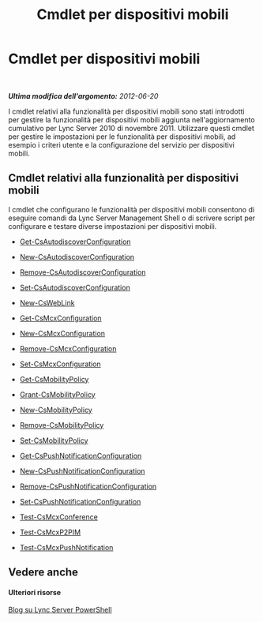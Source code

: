 ﻿---
title: Cmdlet per dispositivi mobili
TOCTitle: Cmdlet per dispositivi mobili
ms:assetid: 42a30a34-d66b-4c91-b596-a6fc7666e600
ms:mtpsurl: https://technet.microsoft.com/it-it/library/Hh690019(v=OCS.15)
ms:contentKeyID: 49300343
ms.date: 08/24/2015
mtps_version: v=OCS.15
ms.translationtype: HT
---

# Cmdlet per dispositivi mobili

 

_**Ultima modifica dell'argomento:** 2012-06-20_

I cmdlet relativi alla funzionalità per dispositivi mobili sono stati introdotti per gestire la funzionalità per dispositivi mobili aggiunta nell'aggiornamento cumulativo per Lync Server 2010 di novembre 2011. Utilizzare questi cmdlet per gestire le impostazioni per le funzionalità per dispositivi mobili, ad esempio i criteri utente e la configurazione del servizio per dispositivi mobili.

## Cmdlet relativi alla funzionalità per dispositivi mobili

I cmdlet che configurano le funzionalità per dispositivi mobili consentono di eseguire comandi da Lync Server Management Shell o di scrivere script per configurare e testare diverse impostazioni per dispositivi mobili.

  -   
    [Get-CsAutodiscoverConfiguration](get-csautodiscoverconfiguration.md)

  -   
    [New-CsAutodiscoverConfiguration](new-csautodiscoverconfiguration.md)

  -   
    [Remove-CsAutodiscoverConfiguration](remove-csautodiscoverconfiguration.md)

  -   
    [Set-CsAutodiscoverConfiguration](set-csautodiscoverconfiguration.md)

  -   
    [New-CsWebLink](new-csweblink.md)

  -   
    [Get-CsMcxConfiguration](get-csmcxconfiguration.md)

  -   
    [New-CsMcxConfiguration](new-csmcxconfiguration.md)

  -   
    [Remove-CsMcxConfiguration](remove-csmcxconfiguration.md)

  -   
    [Set-CsMcxConfiguration](set-csmcxconfiguration.md)

  -   
    [Get-CsMobilityPolicy](get-csmobilitypolicy.md)

  -   
    [Grant-CsMobilityPolicy](grant-csmobilitypolicy.md)

  -   
    [New-CsMobilityPolicy](new-csmobilitypolicy.md)

  -   
    [Remove-CsMobilityPolicy](remove-csmobilitypolicy.md)

  -   
    [Set-CsMobilityPolicy](set-csmobilitypolicy.md)

  -   
    [Get-CsPushNotificationConfiguration](get-cspushnotificationconfiguration.md)

  -   
    [New-CsPushNotificationConfiguration](new-cspushnotificationconfiguration.md)

  -   
    [Remove-CsPushNotificationConfiguration](remove-cspushnotificationconfiguration.md)

  -   
    [Set-CsPushNotificationConfiguration](set-cspushnotificationconfiguration.md)

  -   
    [Test-CsMcxConference](test-csmcxconference.md)

  -   
    [Test-CsMcxP2PIM](test-csmcxp2pim.md)

  -   
    [Test-CsMcxPushNotification](test-csmcxpushnotification.md)

## Vedere anche

#### Ulteriori risorse

[Blog su Lync Server PowerShell](http://go.microsoft.com/fwlink/?linkid=203150%26clcid=0x410)

